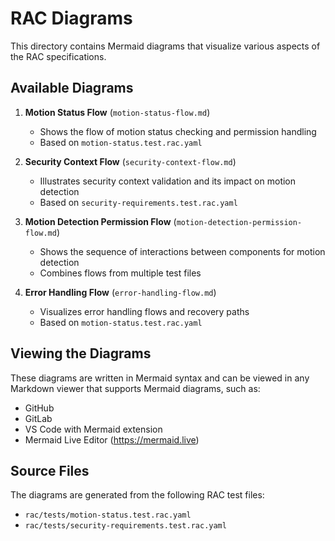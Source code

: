 # RAC Diagrams

This directory contains Mermaid diagrams that visualize various aspects of the RAC specifications.

## Available Diagrams

1. **Motion Status Flow** (`motion-status-flow.md`)
   - Shows the flow of motion status checking and permission handling
   - Based on `motion-status.test.rac.yaml`

2. **Security Context Flow** (`security-context-flow.md`)
   - Illustrates security context validation and its impact on motion detection
   - Based on `security-requirements.test.rac.yaml`

3. **Motion Detection Permission Flow** (`motion-detection-permission-flow.md`)
   - Shows the sequence of interactions between components for motion detection
   - Combines flows from multiple test files

4. **Error Handling Flow** (`error-handling-flow.md`)
   - Visualizes error handling flows and recovery paths
   - Based on `motion-status.test.rac.yaml`

## Viewing the Diagrams

These diagrams are written in Mermaid syntax and can be viewed in any Markdown viewer that supports Mermaid diagrams, such as:
- GitHub
- GitLab
- VS Code with Mermaid extension
- Mermaid Live Editor (https://mermaid.live)

## Source Files

The diagrams are generated from the following RAC test files:
- `rac/tests/motion-status.test.rac.yaml`
- `rac/tests/security-requirements.test.rac.yaml` 